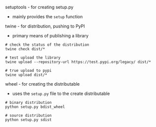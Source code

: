 setuptools - for creating setup.py
- mainly provides the `setup` function

twine - for distribution, pushing to PyPI
 - primary means of publishing a library

```
# check the status of the distribution
twine check dist/*

# test upload the library
twine upload --repository-url https://test.pypi.org/legacy/ dist/*

# true upload to pypi
twine upload dist/*
```

wheel - for creating the distributable
- uses the `setup.py` file to the create distributable

```
# binary distribution
python setup.py bdist_wheel

# source distribution
python setup.py sdist
```

